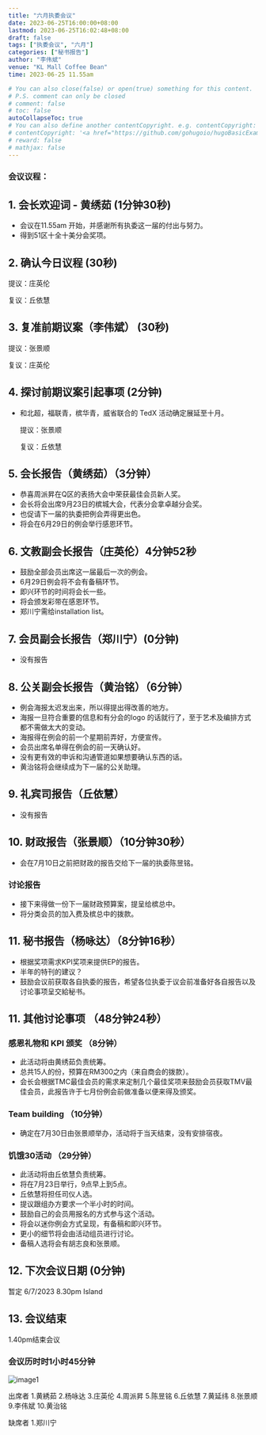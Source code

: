 ```yaml
---
title: "六月执委会议"
date: 2023-06-25T16:00:00+08:00
lastmod: 2023-06-25T16:02:48+08:00
draft: false
tags: ["执委会议", "六月"]
categories: ["秘书报告"]
author: "李伟斌"
venue: "KL Mall Coffee Bean"
time: 2023-06-25 11.55am

# You can also close(false) or open(true) something for this content.
# P.S. comment can only be closed
# comment: false
# toc: false
autoCollapseToc: true
# You can also define another contentCopyright. e.g. contentCopyright: "This is another copyright."
# contentCopyright: '<a href="https://github.com/gohugoio/hugoBasicExample" rel="noopener" target="_blank">See origin</a>'
# reward: false
# mathjax: false
---
```

<!-- [The Coffee Bean & Tea Leaf The Promenade](https://g.co/kgs/KNgstg) -->
### 会议议程：
## 1. 会长欢迎词 - 黄绣茹 (1分钟30秒)
- 会议在11.55am 开始，并感谢所有执委这一届的付出与努力。
- 得到51区十全十美分会奖项。


## 2. 确认今日议程 (30秒)

  提议：庄英伦

  复议：丘依慧
 
  
## 3. 复准前期议案（李伟斌） (30秒)
  
  提议：张景顺

  复议：庄英伦


## 4. 探讨前期议案引起事项 (2分钟)

- 和北超，福联青，槟华青，威省联合的 TedX 活动确定展延至十月。

  提议：张景顺

  复议：丘依慧


## 5. 会长报告（黄绣茹）（3分钟）

- 恭喜周派昇在Q区的表扬大会中荣获最佳会员新人奖。
- 会长将会出席9月23日的槟城大会，代表分会拿卓越分会奖。
- 也促请下一届的执委把例会弄得更出色。
- 将会在6月29日的例会举行感恩环节。



## 6. 文教副会长报告（庄英伦）4分钟52秒

- 鼓励全部会员出席这一届最后一次的例会。
- 6月29日例会将不会有备稿环节。
- 即兴环节的时间将会长一些。
- 将会颁发彩带在感恩环节。
- 郑川宁需给installation list。



## 7. 会员副会长报告（郑川宁）(0分钟)

- 没有报告


## 8. 公关副会长报告（黄治铭）（6分钟）

- 例会海报太迟发出来，所以得提出得改善的地方。
- 海报一旦符合重要的信息和有分会的logo 的话就行了，至于艺术及编排方式都不需做太大的变动。
- 海报得在例会的前一个星期前弄好，方便宣传。
- 会员出席名单得在例会的前一天确认好。
- 没有更有效的申诉和沟通管道如果想要确认东西的话。
- 黄治铭将会继续成为下一届的公关助理。



## 9. 礼宾司报告（丘依慧）

- 没有报告



## 10. 财政报告（张景顺）（10分钟30秒）

- 会在7月10日之前把财政的报告交给下一届的执委陈昱铭。

### 讨论报告

- 接下来得做一份下一届财政预算案，提呈给槟总中。
- 将分类会员的加入费及槟总中的拨款。



## 11. 秘书报告（杨咏达）（8分钟16秒）

- 根据奖项需求KPI奖项来提供EP的报告。
- 半年的特刊的建议？
- 鼓励会议前获取各自执委的报告，希望各位执委于议会前准备好各自报告以及讨论事项呈交給秘书。


## 11. 其他讨论事项 （48分钟24秒）

### 感恩礼物和 KPI 颁奖 （8分钟）
- 此活动将由黄绣茹负责统筹。
- 总共15人的份，预算在RM300之内（来自商会的拨款）。
- 会长会根据TMC最佳会员的需求来定制几个最佳奖项来鼓励会员获取TMV最佳会员，此报告许于七月份例会前做准备以便来得及颁奖。


### Team building （10分钟）

- 确定在7月30日由张景顺举办，活动将于当天结束，没有安排宿夜。

### 饥饿30活动 （29分钟）
- 此活动将由丘依慧负责统筹。
- 将在7月23日举行，9点早上到5点。
- 丘依慧将担任司仪人选。
- 提议跟组办方要求一个半小时的时间。
- 鼓励自己的会员用报名的方式参与这个活动。
- 将会以迷你例会方式呈现，有备稿和即兴环节。
- 更小的细节将会由活动组员进行讨论。
- 备稿人选将会有胡志良和张景顺。



## 12. 下次会议日期 (0分钟)
   暂定 6/7/2023 8.30pm Island



## 13. 会议结束
1.40pm结束会议

 
 
### 会议历时时1小时45分钟

![image1](/tmc/file/2023/6/1.jpg "image1")


出席者
1.黄綉茹
2.杨咏达
3.庄英伦
4.周派昇
5.陈昱铭
6.丘依慧
7.黄延纬
8.张景顺
9.李伟斌
10.黄治铭


缺席者
1.郑川宁